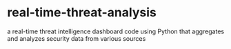 # real-time-threat-analysis
a real-time threat intelligence dashboard code using Python that aggregates and analyzes security data from various sources
